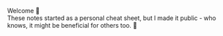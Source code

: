 Welcome 👋 <br>
These notes started as a personal cheat sheet, but I made it public - who knows, it might be beneficial for others too. 🙂

